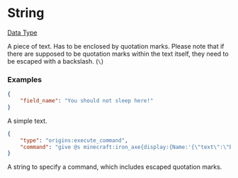 # String

[Data Type](../data_types.md)

A piece of text. Has to be enclosed by quotation marks. Please note that if there are supposed to be quotation marks within the text itself, they need to be escaped with a backslash. (`\`)


### Examples

```json
{
	"field_name": "You should not sleep here!"
}
```

A simple text.
<br>

```json
{
	"type": "origins:execute_command",
	"command": "give @s minecraft:iron_axe{display:{Name:'{\"text\":\"Brutal Axe\", \"italic\": false}'}}"
}
```

A string to specify a command, which includes escaped quotation marks.